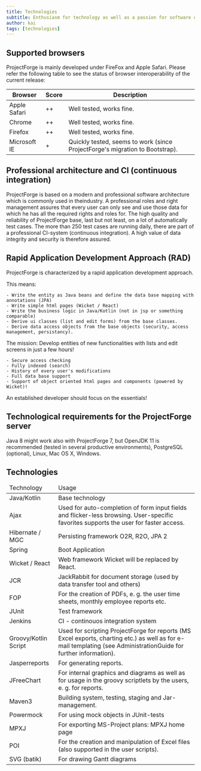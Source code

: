 ```yaml
---
title: Technologies
subtitle: Enthusiasm for technology as well as a passion for software development resulted in the emergence of a product based on state-of-the-art technologies, which will be improved continuously.
author: kai
tags: [technologies]
---
```


## Supported browsers

ProjectForge is mainly developed under FireFox and Apple Safari. Please refer the following table to see the status of browser interoperability of the current release:

| Browser      | Score | Description                                                                  |
|--------------|-------|------------------------------------------------------------------------------|
| Apple Safari |   ++  | Well tested, works fine.                                                     |
| Chrome       |   ++  | Well tested, works fine.                                                     |
| Firefox      |   ++  | Well tested, works fine.                                                     |
| Microsoft IE |   +   | Quickly tested, seems to work (since ProjectForge's migration to Bootstrap). |


## Professional architecture and CI (continuous integration)

ProjectForge is based on a modern and professional software architecture which is commonly used in theindustry. A professional roles and right management assures that every user can only see and use those data for which he has all the required rights and roles for.
The high quality and reliability of ProjectForge base, last but not least, on a lot of automatically test cases. The more than 250 test cases are running daily, there are part of a professional CI-system (continuous integration). 
A high value of data integrity and security is therefore assured.

## Rapid Application Development Approach (RAD)

ProjectForge is characterized by a rapid application development approach.

This means:

    - Write the entity as Java beans and define the data base mapping with annotations (JPA)
    - Write simple html pages (Wicket / React)
    - Write the business logic in Java/Kotlin (not in jsp or something comparable)
    - Derive ui classes (list and edit forms) from the base classes.
    - Derive data access objects from the base objects (security, access management, persistancy).

The mission:
Develop entities of new functionalities with lists and edit screens in just a few hours!

    - Secure access checking
    - Fully indexed (search)
    - History of every user's modifications
    - Full data base support
    - Support of object oriented html pages and components (powered by Wicket)!

An established developer should focus on the essentials!

## Technological requirements for the ProjectForge server

Java 8 might work also with ProjectForge 7, but OpenJDK 11 is recommended (tested in several productive environments), PostgreSQL (optional), Linux, Mac OS X, Windows.

## Technologies

<table>
   <thead>
      <tr>
         <td>Technology</td>
         <td>Usage</td>
      </tr>
   </thead>
   <tbody>
      <tr>
         <td>Java/Kotlin</td>
         <td>Base technology</td>
      </tr>
      <tr>
         <td>Ajax</td>
         <td>Used for auto-completion of form input fields and flicker-less browsing. User-specific favorites supports the user for faster access.</td>
      </tr>
      <tr>
         <td>Hibernate / MGC</td>
         <td>Persisting framework O2R, R2O, JPA 2</td>
      </tr>
      <tr>
         <td>Spring</td>
         <td>Boot Application</td>
      </tr>
      <tr>
         <td>Wicket / React</td>
         <td>Web framework Wicket will be replaced by React.</td>
      </tr>
      <tr>
         <td>JCR</td>
         <td>JackRabbit for document storage (used by data transfer tool and others)</td>
      </tr>
      <tr>
         <td>FOP</td>
         <td>For the creation of PDFs, e. g. the user time sheets, monthly employee reports etc.</td>
      </tr>
      <tr>
         <td>JUnit</td>
         <td>Test framework</td>
      </tr>
      <tr>
         <td>Jenkins</td>
         <td>CI - continouos integration system</td>
      </tr>
      <tr>
         <td>Groovy/Kotlin Script</td>
         <td>Used for scripting ProjectForge for reports (MS Excel exports, charting etc.) as well as for e-mail templating (see AdministrationGuide for further information).</td>
      </tr>
      <tr>
         <td>Jasperreports</td>
         <td>For generating reports.</td>
      </tr>
      <tr>
         <td>JFreeChart</td>
         <td>For internal graphics and diagrams as well as for usage in the groovy scriptlets by the users, e. g. for reports.</td>
      </tr>
      <tr>
         <td>Maven3</td>
         <td>Building system, testing, staging and Jar-management.</td>
      </tr>
      <tr>
         <td>Powermock</td>
         <td>For using mock objects in JUnit-tests</td>
      </tr>
      <tr>
         <td>MPXJ</td>
         <td>For exporting MS-Project plans: MPXJ home page</td>
      </tr>
      <trZ>
         <td>POI</td>
         <td>For the creation and manipulation of Excel files (also supported in the user scripts).</td>
      </tr>
      <tr>
         <td>SVG (batik)</td>
         <td>For drawing Gantt diagrams</td>
      </tr>
   </tbody>
</table>
